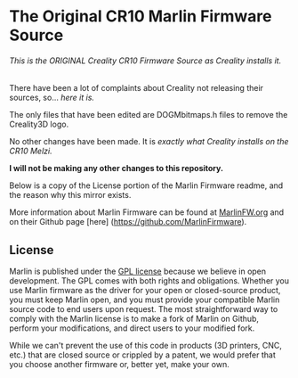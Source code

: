 # The Original CR10 Marlin Firmware Source


###### *This is the ORIGINAL Creality CR10 Firmware Source as Creality installs it.*

There have been a lot of complaints about Creality not releasing their sources, so... *here it is.*

The only files that have been edited are DOGMbitmaps.h files to remove the Creality3D logo.

No other changes have been made. It is *exactly what Creality installs on the CR10 Melzi.*

**I will not be making any other changes to this repository.**

Below is a copy of the License portion of the Marlin Firmware readme, and the reason why this mirror exists.

More information about Marlin Firmware can be found at [MarlinFW.org](http://marlinfw.org) and on their Github page [here] (https://github.com/MarlinFirmware).

## License

Marlin is published under the [GPL license](https://github.com/COPYING.md) because we believe in open development. The GPL comes with both rights and obligations. Whether you use Marlin firmware as the driver for your open or closed-source product, you must keep Marlin open, and you must provide your compatible Marlin source code to end users upon request. The most straightforward way to comply with the Marlin license is to make a fork of Marlin on Github, perform your modifications, and direct users to your modified fork.

While we can't prevent the use of this code in products (3D printers, CNC, etc.) that are closed source or crippled by a patent, we would prefer that you choose another firmware or, better yet, make your own.
